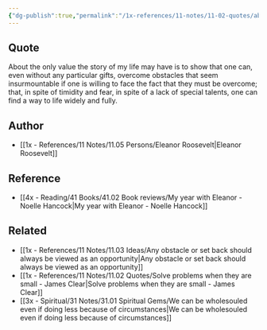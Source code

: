 ```yaml
---
{"dg-publish":true,"permalink":"/1x-references/11-notes/11-02-quotes/about-the-only-value-the-story-of-my-life-may-have-is-to-show-that-one-can-even-without-any-particular-gifts-overcome-obstacles-that-seem-insurmountable-if-one-is-willing-to-face-the-fact-that-they-must-be-overcome-eleanor-roosevelt/","title":"About the only value the story of my life may have is to show that one can, even without any particular gifts, overcome obstacles that seem insurmountable if one is willing to face the fact that they must be overcome - Eleanor Roosevelt","dgShowBacklinks":false}
---
```



## Quote
About the only value the story of my life may have is to show that one can, even without any particular gifts, overcome obstacles that seem insurmountable if one is willing to face the fact that they must be overcome; that, in spite of timidity and fear, in spite of a lack of special talents, one can find a way to life widely and fully.

## Author
- [[1x - References/11 Notes/11.05 Persons/Eleanor Roosevelt\|Eleanor Roosevelt]]

## Reference
- [[4x - Reading/41 Books/41.02 Book reviews/My year with Eleanor - Noelle Hancock\|My year with Eleanor - Noelle Hancock]]

## Related
- [[1x - References/11 Notes/11.03 Ideas/Any obstacle or set back should always be viewed as an opportunity\|Any obstacle or set back should always be viewed as an opportunity]]
- [[1x - References/11 Notes/11.02 Quotes/Solve problems when they are small - James Clear\|Solve problems when they are small - James Clear]]
- [[3x - Spiritual/31 Notes/31.01 Spiritual Gems/We can be wholesouled even if doing less because of circumstances\|We can be wholesouled even if doing less because of circumstances]]